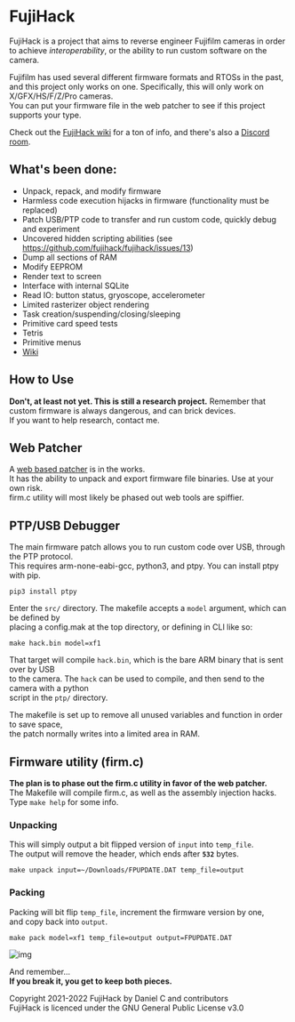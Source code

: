 # FujiHack
FujiHack is a project that aims to reverse engineer Fujifilm cameras in order  
to achieve *interoperability*, or the ability to run custom software on the camera.

Fujifilm has used several different firmware formats and RTOSs in the past,  
and this project only works on one. Specifically, this will only work on X/GFX/HS/F/Z/Pro cameras.  
You can put your firmware file in the web patcher to see if this project supports your type.  

Check out the [FujiHack wiki](https://fujihack.github.io/) for a ton of info, and there's also a [Discord room](https://discord.gg/UZXDktvAZP).

## What's been done:
- Unpack, repack, and modify firmware
- Harmless code execution hijacks in firmware (functionality must be replaced)
- Patch USB/PTP code to transfer and run custom code, quickly debug and experiment
- Uncovered hidden scripting abilities (see https://github.com/fujihack/fujihack/issues/13)
- Dump all sections of RAM
- Modify EEPROM
- Render text to screen
- Interface with internal SQLite
- Read IO: button status, gryoscope, accelerometer
- Limited rasterizer object rendering
- Task creation/suspending/closing/sleeping
- Primitive card speed tests
- Tetris
- Primitive menus
- [Wiki](https://fujihack.github.io/)

## How to Use
**Don't, at least not yet. This is still a research project.** 
Remember that custom firmware is always dangerous, and can brick devices.  
If you want to help research, contact me.  

## Web Patcher
A [web based patcher](https://fujihack.github.io/patcher/) is in the works.  
It has the ability to unpack and export firmware file binaries. Use at your own risk.  
firm.c utility will most likely be phased out web tools are spiffier.  

## PTP/USB Debugger
The main firmware patch allows you to run custom code over USB, through the PTP protocol.  
This requires arm-none-eabi-gcc, python3, and ptpy. You can install ptpy with pip.
```
pip3 install ptpy
```
Enter the `src/` directory. The makefile accepts a `model` argument, which can be defined by  
placing a config.mak at the top directory, or defining in CLI like so:  
```
make hack.bin model=xf1
```
That target will compile `hack.bin`, which is the bare ARM binary that is sent over by USB  
to the camera. The `hack` can be used to compile, and then send to the camera with a python  
script in the `ptp/` directory.

The makefile is set up to remove all unused variables and function in order to save space,  
the patch normally writes into a limited area in RAM.

## Firmware utility (firm.c)
**The plan is to phase out the firm.c utility in favor of the web patcher.**  
The Makefile will compile firm.c, as well as the assembly injection hacks.  
Type `make help` for some info.  

### Unpacking
This will simply output a bit flipped version of `input` into `temp_file`.  
The output will remove the header, which ends after **`532`** bytes.  
```
make unpack input=~/Downloads/FPUPDATE.DAT temp_file=output
```
### Packing
Packing will bit flip `temp_file`, increment the firmware version by one,  
and copy back into `output`.

```
make pack model=xf1 temp_file=output output=FPUPDATE.DAT
```

![img](https://danielc.dev/filedump/IMG_0010.JPG)

And remember...   
**If you break it, you get to keep both pieces.**  

Copyright 2021-2022 FujiHack by Daniel C and contributors  
FujiHack is licenced under the GNU General Public License v3.0  
